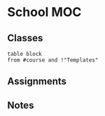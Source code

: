 # School MOC

## Classes

```dataview
table block
from #course and !"Templates"
```

## Assignments



## Notes

